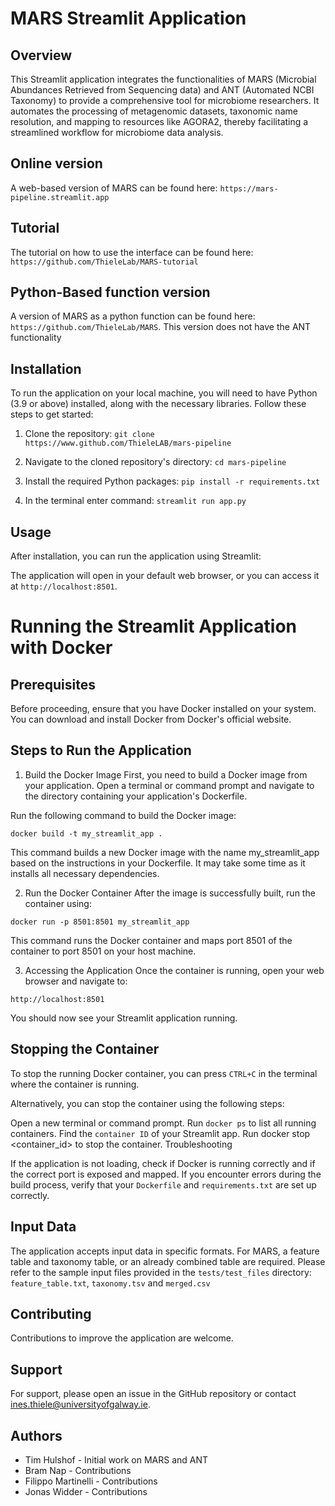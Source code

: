 # MARS Streamlit Application

## Overview
This Streamlit application integrates the functionalities of MARS (Microbial Abundances Retrieved from Sequencing data) and ANT (Automated NCBI Taxonomy) to provide a comprehensive tool for microbiome researchers. It automates the processing of metagenomic datasets, taxonomic name resolution, and mapping to resources like AGORA2, thereby facilitating a streamlined workflow for microbiome data analysis.

## Online version 
A web-based version of MARS can be found here: `https://mars-pipeline.streamlit.app`

## Tutorial 
The tutorial on how to use the interface can be found here: `https://github.com/ThieleLab/MARS-tutorial` 

## Python-Based function version
A version of MARS as a python function can be found here: `https://github.com/ThieleLab/MARS`. This version does not have the ANT functionality

## Installation
To run the application on your local machine, you will need to have Python (3.9 or above) installed, along with the necessary libraries. Follow these steps to get started:

1. Clone the repository: `git clone https://www.github.com/ThieleLAB/mars-pipeline`

2. Navigate to the cloned repository's directory: `cd mars-pipeline`

3. Install the required Python packages: `pip install -r requirements.txt`

4. In the terminal enter command: `streamlit run app.py`

## Usage
After installation, you can run the application using Streamlit:

The application will open in your default web browser, or you can access it at `http://localhost:8501`.

# Running the Streamlit Application with Docker

## Prerequisites

Before proceeding, ensure that you have Docker installed on your system. You can download and install Docker from Docker's official website.

## Steps to Run the Application

1. Build the Docker Image
First, you need to build a Docker image from your application. Open a terminal or command prompt and navigate to the directory containing your application's Dockerfile.

Run the following command to build the Docker image:

`docker build -t my_streamlit_app .`

This command builds a new Docker image with the name my_streamlit_app based on the instructions in your Dockerfile. It may take some time as it installs all necessary dependencies.

2. Run the Docker Container
After the image is successfully built, run the container using:

`docker run -p 8501:8501 my_streamlit_app`

This command runs the Docker container and maps port 8501 of the container to port 8501 on your host machine.

3. Accessing the Application
Once the container is running, open your web browser and navigate to:

`http://localhost:8501`

You should now see your Streamlit application running.

## Stopping the Container

To stop the running Docker container, you can press `CTRL+C` in the terminal where the container is running.

Alternatively, you can stop the container using the following steps:

Open a new terminal or command prompt.
Run `docker ps` to list all running containers.
Find the `container ID` of your Streamlit app.
Run docker stop <container_id> to stop the container.
Troubleshooting

If the application is not loading, check if Docker is running correctly and if the correct port is exposed and mapped.
If you encounter errors during the build process, verify that your `Dockerfile` and `requirements.txt` are set up correctly.

## Input Data
The application accepts input data in specific formats. For MARS, a feature table and taxonomy table, or an already combined table are required. Please refer to the sample input files provided in the `tests/test_files` directory:
`feature_table.txt`, `taxonomy.tsv` and `merged.csv`

## Contributing
Contributions to improve the application are welcome. 

## Support
For support, please open an issue in the GitHub repository or contact ines.thiele@universityofgalway.ie.

## Authors
- Tim Hulshof - Initial work on MARS and ANT
- Bram Nap - Contributions 
- Filippo Martinelli - Contributions
- Jonas Widder - Contributions

